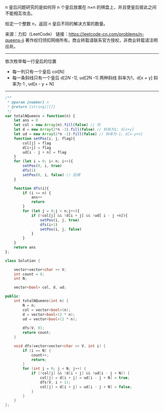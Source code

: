 n 皇后问题研究的是如何将 n 个皇后放置在 n×n 的棋盘上，并且使皇后彼此之间不能相互攻击。

给定一个整数 n，返回 n 皇后不同的解决方案的数量。

来源：力扣（LeetCode）
链接：https://leetcode-cn.com/problems/n-queens-ii
著作权归领扣网络所有。商业转载请联系官方授权，非商业转载请注明出处。

----

依次枚举每一行皇后的位置

- 每一列只有一个皇后 col[N]
- 每一条斜线只有一个皇后 d[2*N -1], ud[2*N -1]
	两种斜线
	斜率为1，d[x + y]
	斜率为-1 , ud[x - y + N]
	
---

```javascript
/**
 * @param {number} n
 * @return {string[][]}
 */
var totalNQueens = function(n) {
    let ans = 0
    let col = new Array(n).fill(false) // 列
    let d = new Array(2*n -1).fill(false) // 斜率为1; d[x+y]
    let ud = new Array(2*n -1).fill(false) // 斜率为-1; d[x-y+n]
    function setPos(i, j, flag){
        col[j] = flag
        d[i+j] = flag 
        ud[i - j + n] = flag
    }
    for (let i = 0; i< n; i++){
        setPos(0, i, true)
        dfs(1)
        setPos(0, i, false) // 回溯
    }

    function dfs(i){
        if (i == n) {
            ans++
            return
        }
        for (let j = 0;j < n;j++){
            if (!col[j] && !d[i + j] && !ud[ i - j +n]){
                setPos(i, j, true)
                dfs(i+1)
                setPos(i, j, false)
            }
        }
    } 
    return ans
};
```



```cpp
class Solution {

    vector<vector<char >> V;
    int count = 0;
    int N;

    vector<bool> col, d, ud;

public:
    int totalNQueens(int n) {
        N = n;
        col = vector<bool>(n);
        d = vector<bool>(2 * n);
        ud = vector<bool>(2 * n);
        
        dfs(V, 0);
        return count;
    }

    void dfs(vector<vector<char >> V, int i) {
        if (i == N) {
            count++;
            return;
        }
        for (int j = 0; j < N; j++) {
            if (!col[j] && !d[i + j] && !ud[i - j + N]) {
                col[j] = d[i + j] = ud[i - j + N] = true;
                dfs(V, i + 1);
                col[j] = d[i + j] = ud[i - j + N] = false;
            }
        }
    }
};
```